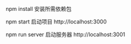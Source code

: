 npm install 安装所需依赖包

npm start 启动项目  http://localhost:3000

npm run server 启动服务器  http://localhost:3001
